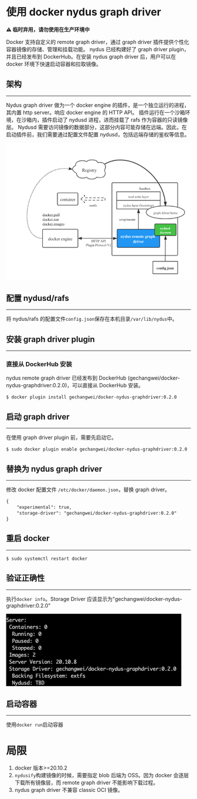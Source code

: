 # 使用 docker nydus graph driver

**⚠️ 临时弃用，请勿使用在生产环境中**

Docker 支持自定义的 remote graph driver，通过 graph driver 插件提供个性化容器镜像的存储、管理和挂载功能。
nydus 已经构建好了 graph driver plugin，并且已经发布到 DockerHub。在安装 nydus graph driver 后，用户可以在 docker 环境下快速启动容器和拉取镜像。

## 架构

---

Nydus graph driver 做为一个 docker engine 的插件，是一个独立运行的进程，其内置 http server。响应 docker engine 的 HTTP API。
插件运行在一个沙箱环境，在沙箱内，插件启动了 nydusd 进程，进而挂载了 rafs 作为容器的只读镜像层。
Nydusd 需要访问镜像的数据部分，这部分内容可能存储在远端。因此，在启动插件前，我们需要通过配置文件配置 nydusd，包括远端存储的鉴权等信息。

![Docker Info](./docs/images/docker_graphdriver_arch.png)

## 配置 nydusd/rafs

---

将 nydus/rafs 的配置文件`config.json`保存在本机目录`/var/lib/nydus`中。

## 安装 graph driver plugin

---

### 直接从 DockerHub 安装

nydus remote graph driver 已经发布到 DockerHub (gechangwei/docker-nydus-graphdriver:0.2.0)，可以直接从 DockerHub 安装。

```
$ docker plugin install gechangwei/docker-nydus-graphdriver:0.2.0
```

## 启动 graph driver

---

在使用 graph driver plugin 前，需要先启动它。

```
$ sudo docker plugin enable gechangwei/docker-nydus-graphdriver:0.2.0
```

## 替换为 nydus graph driver

---

修改 docker 配置文件 `/etc/docker/daemon.json`，替换 graph driver。

```
{
    "experimental": true,
    "storage-driver": "gechangwei/docker-nydus-graphdriver:0.2.0"
}
```

## 重启 docker

---

```
$ sudo systemctl restart docker
```

## 验证正确性

---

执行`docker info`。Storage Driver 应该显示为"gechangwei/docker-nydus-graphdriver:0.2.0"

![Docker Info](./docs/images/docker_info_storage_driver.png)

## 启动容器

---

使用`docker run`启动容器

# 局限

1. docker 版本>=20.10.2
2. `nydusify`构建镜像的时候，需要指定 blob 后端为 OSS。因为 docker 会逐层下载所有镜像层，而 remote graph driver 不能影响下载过程。
3. nydus graph driver 不兼容 classic OCI 镜像。
